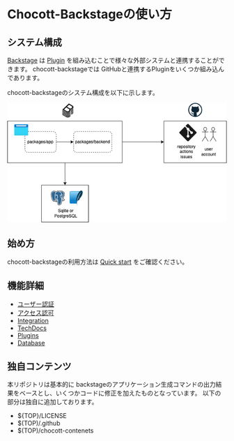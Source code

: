 # Chocott-Backstageの使い方

## システム構成

[Backstage](https://backstage.io/) は [Plugin](https://backstage.io/plugins) を組み込むことで様々な外部システムと連携することができます。 chocott-backstageでは GitHubと連携するPluginをいくつか組み込んであります。

chocott-backstageのシステム構成を以下に示します。

![sytem-overview](./system-overview.drawio.png)

## 始め方

chocott-backstageの利用方法は [Quick start](./quick-start/index.md) をご確認ください。

## 機能詳細

- [ユーザー認証](./authentication/index.md)
- [アクセス認可](./authorization/index.md)
- [Integration](./integration/index.md)
- [TechDocs](./techdocs/index.md)
- [Plugins](./plugins/index.md)
- [Database](./database/index.md)

## 独自コンテンツ

本リポジトリは基本的に backstageのアプリケーション生成コマンドの出力結果をベースとし、いくつかコードに修正を加えたものとなっています。
以下の部分は独自に追加しております。

- ${TOP}/LICENSE
- $(TOP)/.github
- $(TOP)/chocott-contenets
